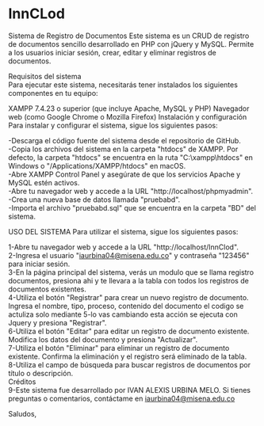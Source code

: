 # InnCLod

Sistema de Registro de Documentos
Este sistema es un CRUD de registro de documentos sencillo desarrollado en PHP con jQuery y MySQL. Permite a los usuarios iniciar sesión, crear, editar y eliminar registros de documentos.<br>

Requisitos del sistema<br>
Para ejecutar este sistema, necesitarás tener instalados los siguientes componentes en tu equipo:<br>

XAMPP 7.4.23 o superior (que incluye Apache, MySQL y PHP)
Navegador web (como Google Chrome o Mozilla Firefox)
Instalación y configuración<br>
Para instalar y configurar el sistema, sigue los siguientes pasos:<br>

-Descarga el código fuente del sistema desde el repositorio de GitHub.<br>
-Copia los archivos del sistema en la carpeta "htdocs" de XAMPP. Por defecto, la carpeta "htdocs" se encuentra en la ruta "C:\xampp\htdocs" en Windows o "/Applications/XAMPP/htdocs" en macOS.<br>
-Abre XAMPP Control Panel y asegúrate de que los servicios Apache y MySQL estén activos.<br>
-Abre tu navegador web y accede a la URL "http://localhost/phpmyadmin".<br>
-Crea una nueva base de datos llamada "pruebabd".<br>
-Importa el archivo "pruebabd.sql" que se encuentra en la carpeta "BD" del sistema.<br>

USO DEL SISTEMA
Para utilizar el sistema, sigue los siguientes pasos:<br>

1-Abre tu navegador web y accede a la URL "http://localhost/InnClod".<br>
2-Ingresa el usuario "iaurbina04@misena.edu.co" y contraseña "123456"  para iniciar sesión.<br>
3-En la página principal del sistema, verás un modulo que se llama registro documentos, presiona ahi y te llevara a la tabla con todos los registros de documentos existentes.<br>
4-Utiliza el botón "Registrar" para crear un nuevo registro de documento. Ingresa el nombre, tipo, proceso, contenido del documento el codigo se actuliza solo mediante 5-lo vas cambiando esta acción se ejecuta con Jquery y presiona "Registrar".<br>
6-Utiliza el botón "Editar" para editar un registro de documento existente. Modifica los datos del documento y presiona "Actualizar".<br>
7-Utiliza el botón "Eliminar" para eliminar un registro de documento existente. Confirma la eliminación y el registro será eliminado de la tabla.<br>
8-Utiliza el campo de búsqueda para buscar registros de documentos por título o descripción.<br>
Créditos<br>
9-Este sistema fue desarrollado por IVAN ALEXIS URBINA MELO. Si tienes preguntas o comentarios, contáctame en iaurbina04@misena.edu.co<br>

Saludos,
